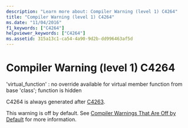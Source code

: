 ```yaml
---
description: "Learn more about: Compiler Warning (level 1) C4264"
title: "Compiler Warning (level 1) C4264"
ms.date: "11/04/2016"
f1_keywords: ["C4264"]
helpviewer_keywords: ["C4264"]
ms.assetid: 315a13c1-ca54-4a90-9d2b-dd996463af5d
---
```

# Compiler Warning (level 1) C4264

'virtual_function' : no override available for virtual member function from base 'class'; function is hidden

C4264 is always generated after [C4263](../../error-messages/compiler-warnings/compiler-warning-level-4-c4263.md).

This warning is off by default. See [Compiler Warnings That Are Off by Default](../../preprocessor/compiler-warnings-that-are-off-by-default.md) for more information.
